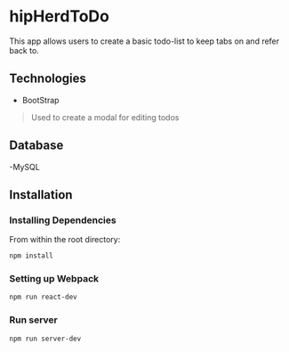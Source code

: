 # hipHerdToDo
This app allows users to create a basic todo-list to keep tabs on and refer back to.

## Technologies
- BootStrap
>Used to create a modal for editing todos

## Database
-MySQL

## Installation

### Installing Dependencies
From within the root directory:

```sh
npm install
```
### Setting up Webpack

```sh
npm run react-dev
```

### Run server
```sh
npm run server-dev
```

